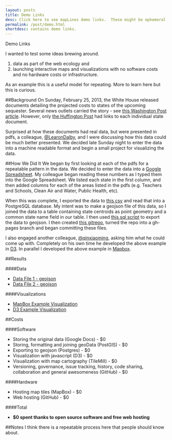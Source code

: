 ```yaml
---
layout: posts
title: Demo Links
desc: Click here to see mapLines demo links.  These might be ephemeral and change often.
permalink: /post/demo.html
shortdesc: contains demo links.
---
```


Demo Links

I wanted to test some ideas brewing around.

1. data as part of the web ecology and
2. launching interactive maps and visualizations with no software costs and no hardware costs or infrastructure.

As an example this is a useful model for repeating. More to learn here but this is curious.

##Background
On Sunday, February 25, 2013, the White House released documents detailing the projected costs to states of the upcoming sequester. Several news outlets carried the story - see [this Washington Post article](http://www.washingtonpost.com/business/white-house-releases-state-by-state-breakdown-of-sequesters-effects/2013/02/24/caeb71a0-7ec0-11e2-a350-49866afab584_story.html). However, only [the Huffington Post](http://www.huffingtonpost.com/2013/02/24/sequester-states_n_2755181.html) had links to each individual state document.

Surprised at how these documents had real data, but were presented in pdfs, a colleague, [@LearonDalby](https://twitter.com/LearonDalby), and I were discussing how this data could be much better presented. We decided late Sunday night to enter the data into a machine readable format and begin a small project for visualizing the data.

##How We Did It
We began by first looking at each of the pdfs for a repeatable pattern in the data. We decided to enter the data into a [Google Spreadsheet](https://docs.google.com/spreadsheet/ccc?key=0Aooxb2GcQ9ifdGxoYjNKQW1kSm1rSG5Ba0NtNXFrOWc&usp=sharing). My colleague began reading these numbers as I typed them into the Google Spreadsheet. We listed each state in the first column, and then added columns for each of the areas listed in the pdfs (e.g. Teachers and Schools, Clean Air and Water, Public Health, etc).

When this was complete, I exported the data to [this csv](../../data/State-Sequester-20130225.txt) and read that into a PostgreSQL database. My intent was to make a geojson file of this data, so I joined the data to a table containing state centroids as point geometry and a common state name field in our table. I then used [this sql script](../../data/export_geoJson.sql) to export the data to geojson. I then created [this gitrepo](https://github.com/feomike/state_seq), turned the repo into a gh-pages branch and began committing these files.

I also engaged another colleague, [@qinxiaoming](https://twitter.com/qinxiaoming), asking him what he could come up with. Completely on his own time he developed the above example in [D3](http://d3js.org/). In parallel I developed the above example in [Mapbox](http://mapbox.com/).

##Results

####Data
- [Data File 1 - geojson](../../data/state_seq.geojson)
- [Data File 2 - geojson](../../data/state_seq_pct.geojson)

####Visualizations
- [MapBox Example Visualization](http://tiles.mapbox.com/feomike/map/map-cjk4bn33#4.00/39.53/-95.41)
- [D3 Example Visualization](http://xqin1.github.com/d3_playground/state_seq.html)

##Costs

####Software
- Storing the original data (Google Docs) - $0
- Storing, formatting and joining geoData (PostGIS) - $0
- Exporting to geojson (Postgres) - $0
- Visualization with javascript (D3) - $0
- Visualization with map cartography (TileMill) - $0
- Versioning, governance, issue tracking, history, code sharing, collaboration and general awesomeness (GitHub) - $0

####Hardware
- Hosting map tiles (MapBox) - $0
- Web hosting (GitHub) - $0

####Total
- **$0 spent thanks to open source software and free web hosting**

##Notes
I think there is a repeatable process here that people should know about.
